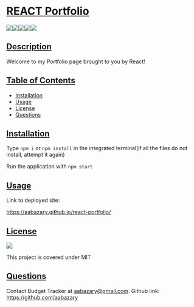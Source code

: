 # <ins>REACT Portfolio</ins>
![](https://img.shields.io/badge/HTML5-E34F26?style=for-the-badge&logo=html5&logoColor=white)![](https://img.shields.io/badge/Tailwind_CSS-38B2AC?style=for-the-badge&logo=tailwind-css&logoColor=white)![](https://img.shields.io/badge/JavaScript-323330?style=for-the-badge&logo=javascript&logoColor=F7DF1E)![](https://img.shields.io/badge/Node.js-43853D?style=for-the-badge&logo=node.js&logoColor=white)![](https://img.shields.io/badge/React-20232A?style=for-the-badge&logo=react&logoColor=61DAFB)
## <ins>Description</ins>
Welcome to my Portfolio page brought to you by React!
## <ins>Table of Contents</ins>
- [Installation](#installation)
- [Usage](#usage)
- [License](#license)
- [Questions](#questions)

## <ins>Installation</ins>

Type `npm i` or `npm install` in the integrated terminal(if all the files do not install, attempt it again)

Run the application with `npm start`

## <ins>Usage</ins>

Link to deployed site:

https://aabazary.github.io/react-portfolio/

## <ins>License</ins>
![](https://img.shields.io/badge/License-MIT%20-blue?style=flat-square)

This project is covered under MIT

## <ins>Questions</ins>
Contact Budget Tracker at aabazary@gmail.com. Github link: https://github.com/aabazary
